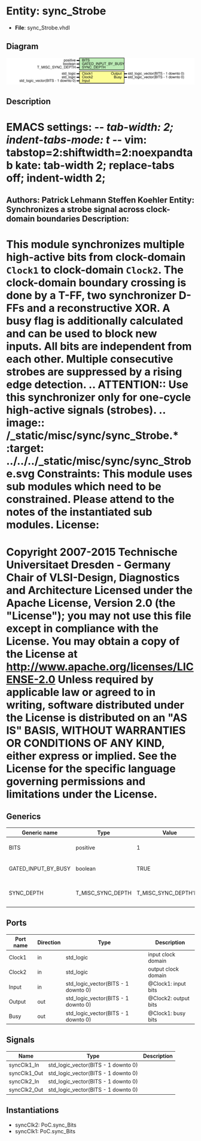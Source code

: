 # Entity: sync_Strobe

- **File**: sync_Strobe.vhdl
## Diagram

![Diagram](sync_Strobe.svg "Diagram")
## Description

EMACS settings: -*-  tab-width: 2; indent-tabs-mode: t -*-
vim: tabstop=2:shiftwidth=2:noexpandtab
kate: tab-width 2; replace-tabs off; indent-width 2;
=============================================================================
Authors:         Patrick Lehmann
                 Steffen Koehler
Entity:          Synchronizes a strobe signal across clock-domain boundaries
Description:
-------------------------------------
This module synchronizes multiple high-active bits from clock-domain
``Clock1`` to clock-domain ``Clock2``. The clock-domain boundary crossing is
done by a T-FF, two synchronizer D-FFs and a reconstructive XOR. A busy
flag is additionally calculated and can be used to block new inputs. All
bits are independent from each other. Multiple consecutive strobes are
suppressed by a rising edge detection.
.. ATTENTION::
   Use this synchronizer only for one-cycle high-active signals (strobes).
.. image:: /_static/misc/sync/sync_Strobe.*
   :target: ../../../_static/misc/sync/sync_Strobe.svg
Constraints:
  This module uses sub modules which need to be constrained. Please
  attend to the notes of the instantiated sub modules.
License:
=============================================================================
Copyright 2007-2015 Technische Universitaet Dresden - Germany
                    Chair of VLSI-Design, Diagnostics and Architecture
Licensed under the Apache License, Version 2.0 (the "License");
you may not use this file except in compliance with the License.
You may obtain a copy of the License at
   http://www.apache.org/licenses/LICENSE-2.0
Unless required by applicable law or agreed to in writing, software
distributed under the License is distributed on an "AS IS" BASIS,
WITHOUT WARRANTIES OR CONDITIONS OF ANY KIND, either express or implied.
See the License for the specific language governing permissions and
limitations under the License.
=============================================================================
## Generics

| Generic name        | Type              | Value                 | Description                                 |
| ------------------- | ----------------- | --------------------- | ------------------------------------------- |
| BITS                | positive          | 1                     | number of bit to be synchronized            |
| GATED_INPUT_BY_BUSY | boolean           | TRUE                  | use gated input (by busy signal)            |
| SYNC_DEPTH          | T_MISC_SYNC_DEPTH | T_MISC_SYNC_DEPTH'low | generate SYNC_DEPTH many stages, at least 2 |
## Ports

| Port name | Direction | Type                                | Description                  |
| --------- | --------- | ----------------------------------- | ---------------------------- |
| Clock1    | in        | std_logic                           | <Clock>  input clock domain  |
| Clock2    | in        | std_logic                           | <Clock>  output clock domain |
| Input     | in        | std_logic_vector(BITS - 1 downto 0) | @Clock1:  input bits         |
| Output    | out       | std_logic_vector(BITS - 1 downto 0) | @Clock2:  output bits        |
| Busy      | out       | std_logic_vector(BITS - 1 downto 0) | @Clock1:  busy bits          |
## Signals

| Name         | Type                                | Description |
| ------------ | ----------------------------------- | ----------- |
| syncClk1_In  | std_logic_vector(BITS - 1 downto 0) |             |
| syncClk1_Out | std_logic_vector(BITS - 1 downto 0) |             |
| syncClk2_In  | std_logic_vector(BITS - 1 downto 0) |             |
| syncClk2_Out | std_logic_vector(BITS - 1 downto 0) |             |
## Instantiations

- syncClk2: PoC.sync_Bits
- syncClk1: PoC.sync_Bits
